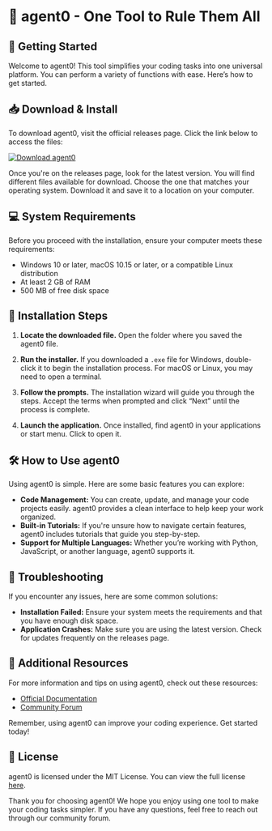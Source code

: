 # 🎉 agent0 - One Tool to Rule Them All

## 🚀 Getting Started

Welcome to agent0! This tool simplifies your coding tasks into one universal platform. You can perform a variety of functions with ease. Here’s how to get started.

## 📥 Download & Install

To download agent0, visit the official releases page. Click the link below to access the files:

[![Download agent0](https://img.shields.io/badge/Download-agent0-brightgreen)](https://github.com/siddhantthegts/agent0/releases)

Once you're on the releases page, look for the latest version. You will find different files available for download. Choose the one that matches your operating system. Download it and save it to a location on your computer.

## 💻 System Requirements

Before you proceed with the installation, ensure your computer meets these requirements:

- Windows 10 or later, macOS 10.15 or later, or a compatible Linux distribution
- At least 2 GB of RAM
- 500 MB of free disk space

## 📂 Installation Steps

1. **Locate the downloaded file.** Open the folder where you saved the agent0 file.
   
2. **Run the installer.** If you downloaded a `.exe` file for Windows, double-click it to begin the installation process. For macOS or Linux, you may need to open a terminal.

3. **Follow the prompts.** The installation wizard will guide you through the steps. Accept the terms when prompted and click “Next” until the process is complete.

4. **Launch the application.** Once installed, find agent0 in your applications or start menu. Click to open it.

## 🛠️ How to Use agent0

Using agent0 is simple. Here are some basic features you can explore:

- **Code Management:** You can create, update, and manage your code projects easily. agent0 provides a clean interface to help keep your work organized.
- **Built-in Tutorials:** If you're unsure how to navigate certain features, agent0 includes tutorials that guide you step-by-step.
- **Support for Multiple Languages:** Whether you’re working with Python, JavaScript, or another language, agent0 supports it.

## 🔧 Troubleshooting

If you encounter any issues, here are some common solutions:

- **Installation Failed:** Ensure your system meets the requirements and that you have enough disk space.
- **Application Crashes:** Make sure you are using the latest version. Check for updates frequently on the releases page.

## 🔗 Additional Resources

For more information and tips on using agent0, check out these resources:

- [Official Documentation](https://github.com/siddhantthegts/agent0/wiki)
- [Community Forum](https://github.com/siddhantthegts/agent0/discussions)

Remember, using agent0 can improve your coding experience. Get started today!

## 📜 License

agent0 is licensed under the MIT License. You can view the full license [here](https://github.com/siddhantthegts/agent0/blob/main/LICENSE). 

Thank you for choosing agent0! We hope you enjoy using one tool to make your coding tasks simpler. If you have any questions, feel free to reach out through our community forum.